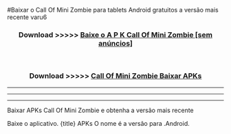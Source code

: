 #Baixar o Call Of Mini Zombie   para tablets Android gratuitos a versão mais recente varu6


<div align="center">
<h3>Download >>>>> <a href="https://pt-web.web.app/?pt= Call Of Mini Zombie ">Baixe o A P K Call Of Mini Zombie  [sem anúncios]</a></h3><br>

<h3>Download >>>>> <a href="https://pt-web.web.app/?pt= Call Of Mini Zombie ">Call Of Mini Zombie  Baixar APKs</a></h3>
</div>

----------------------------------------------------------

----------------------------------------------------------

----------------------------------------------------------

Baixar APKs Call Of Mini Zombie  e obtenha a versão mais recente

Baixe o aplicativo. {title} APKs O nome é a versão para .Android.


